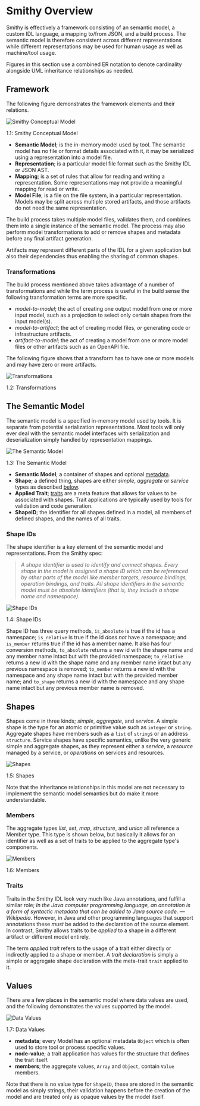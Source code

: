 # Smithy Overview

Smithy is effectively a framework consisting of an semantic model, a custom IDL language, a mapping to/from JSON, and a 
build process. The semantic model is therefore consistent across different representations while different 
representations may be used for human usage as well as machine/tool usage. 

Figures in this section use a combined ER notation to denote cardinality alongside UML inheritance relationships as needed.

## Framework

The following figure demonstrates the framework elements and their relations.

<a name="fig_1_1"></a>![Smithy Conceptual Model](img/smithy-model-concept.svg)
<div class="caption figure">1.1: Smithy Conceptual Model</div>

* **Semantic Model**; is the in-memory model used by tool. The semantic model has no file or format details associated with it, it may be serialized using a representation into a model file.
* **Representation**; is a particular model file format such as the Smithy IDL or JSON AST.
* **Mapping**; is a set of rules that allow for reading and writing a representation. Some representations may not provide a meaningful mapping for read or write.
* **Model File**; is a file on the file system, in a particular representation. Models may be split across multiple stored artifacts, and those artifacts do not need the same representation.

The build process takes multiple model files, validates them, and combines them into a single instance of the semantic model. The process may also perform model transformations to add or remove shapes and metadata before any final artifact generation. 

Artifacts may represent different parts of the IDL for a given application but also their dependencies thus enabling the sharing of common shapes.

### Transformations

The build process mentioned above takes advantage of a number of transformations and while the term process is useful in the build sense the following transformation terms are more specific.

* _model-to-model_; the act of creating one output model from one or more input model, such as a projection to select only certain shapes from the input model(s).
* _model-to-artifact_; the act of creating model files, _or_ generating code or infrastructure artifacts.
* _artifact-to-model_; the act of creating a model from one or more model files or other artifacts such as an OpenAPI file.

The following figure shows that a transform has to have one or more models and may have zero or more artifacts.

<a name="fig_1_2"></a>![Transformations](img/smithy-model-transforms.svg)
<div class="caption figure">1.2: Transformations</div>


## The Semantic Model

The semantic model is a specified in-memory model used by tools. It is separate from potential serialization representations. Most tools will only ever deal with the semantic model interfaces with serialization and deserialization simply handled by representation mappings.

<a name="fig_1_3"></a>![The Semantic Model](img/smithy-model-model.svg)
<div class="caption figure">1.3: The Semantic Model</div>

* **Semantic Model**; a container of shapes and optional [metadata](#values).
* **Shape**; a defined thing, shapes are either _simple_, _aggregate_ or _service_ types as described [below](#shapes).
* **Applied Trait**; [traits](#traits) are a meta feature that allows for values to be associated with shapes. Trait applications  are typically used by tools for validation and code generation.
* **ShapeID**; the identifier for all shapes defined in a model, all members of defined shapes, and the names of all traits.

### Shape IDs

The shape identifier is a key element of the semantic model and representations. From the Smithy spec:

> _A shape identifier is used to identify and connect shapes. Every shape in the model is assigned a shape ID which can be referenced by other parts of the model like member targets, resource bindings, operation bindings, and traits. All shape identifiers in the semantic model must be absolute identifiers (that is, they include a shape name and namespace)_.

<a name="fig_1_4"></a>![Shape IDs](img/smithy-model-shapeid.svg)
<div class="caption figure">1.4: Shape IDs</div>

Shape ID has three query methods, `is_absolute` is true if the id has a namespace; `is_relative` is true if the id _does not_ have a namespace; and `is_member` returns true if the id has a member name. It also has four conversion methods, `to_absolute` returns a new id with the shape name and any member name intact but with the provided namespace; `to_relative` returns a new id with the shape name and any member name intact but any previous namespace is removed; `to_member` returns a new id with the namespace and any shape name intact but with the provided member name; and `to_shape` returns a new id with the namespace and any shape name intact but any previous member name is removed.

## Shapes

Shapes come in three kinds; _simple_, _aggregate_, and _service_. A simple shape is the type for an atomic or primitive value such as `integer` or `string`. Aggregate shapes have members such as a `list` of `string`s or an address `structure`. Service shapes have specific semantics, unlike the very generic simple and aggregate shapes, as they represent either a _service_, a _resource_ managed by a service, or _operations_ on services and resources.

<a name="fig_1_5"></a>![Shapes](img/smithy-model-shapes.svg)
<div class="caption figure">1.5: Shapes</div>

Note that the inheritance relationships in this model are not necessary to implement the semantic model semantics but do make it more understandable.

### Members

The aggregate types _list_, _set_, _map_, _structure_, and _union_ all reference a Member type. This type is shown below, but basically it allows for an identifier as well as a set of traits to be applied to the aggregate type's components.

<a name="fig_1_6"></a>![Members](img/smithy-model-members.svg)
<div class="caption figure">1.6: Members</div>

### Traits

Traits in the Smithy IDL look very much like Java annotations, and fulfill a similar role; _In the Java computer programming language, an annotation is a form of syntactic metadata that can be added to Java source code._ — _Wikipedia_. However, in Java and other programming languages that support annotations these _must_ be added to the declaration of the source element. In contrast, Smithy allows traits to be _applied_ to a shape in a different artifact or different model entirely.

The term _applied trait_ refers to the usage of a trait either directly or indirectly applied to a shape or member. A _trait declaration_ is simply a simple or aggregate shape declaration with the meta-trait `trait` applied to it.

## Values

There are a few places in the semantic model where data values are used, and the following demonstrates the values supported by the model. 

<a name="fig_1_7"></a>![Data Values](img/smithy-model-values.svg)
<div class="caption figure">1.7: Data Values</div>

* **metadata**; every Model has an optional metadata `Object` which is often used to store tool or process specific values.
* **node-value**; a trait application has values for the structure that defines the trait itself.
* **members**; the aggregate values, `Array` and `Object`, contain `Value` members.

Note that there is no value type for `ShapeID`, these are stored in the semantic model as simply strings, their validation happens before the creation of the model and are treated only as opaque values by the model itself.
